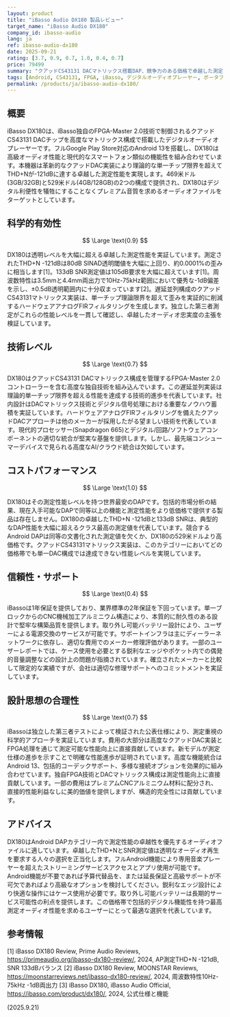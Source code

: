 ```yaml
---
layout: product
title: "iBasso Audio DX180 製品レビュー"
target_name: "iBasso Audio DX180"
company_id: ibasso-audio
lang: ja
ref: ibasso-audio-dx180
date: 2025-09-21
rating: [3.7, 0.9, 0.7, 1.0, 0.4, 0.7]
price: 79499
summary: "クアッドCS43131 DACマトリックス搭載DAP、競争力のある価格で卓越した測定性能を実現"
tags: [Android, CS43131, FPGA, iBasso, デジタルオーディオプレーヤー, ポータブルオーディオ]
permalink: /products/ja/ibasso-audio-dx180/
---
```

## 概要

iBasso DX180は、iBasso独自のFPGA-Master 2.0技術で制御されるクアッドCS43131 DACチップを高度なマトリックス構成で搭載したデジタルオーディオプレーヤーです。フルGoogle Play Store対応のAndroid 13を搭載し、DX180は高級オーディオ性能と現代的なスマートフォン類似の機能性を組み合わせています。本機器は革新的なクアッドDAC実装により理論的な単一チップ限界を超えてTHD+Nが-121dBに達する卓越した測定性能を実現します。469米ドル(3GB/32GB)と529米ドル(4GB/128GB)の2つの構成で提供され、DX180はデジタル利便性を犠牲にすることなくプレミアム音質を求めるオーディオファイルをターゲットとしています。

## 科学的有効性

$$ \Large \text{0.9} $$

DX180は透明レベルを大幅に超える卓越した測定性能を実証しています。測定されたTHD+N -121dBは80dB SINAD透明閾値を大幅に上回り、約0.0001%の歪みに相当します[1]。133dB SNR測定値は105dB要求を大幅に超えています[1]。周波数特性は3.5mmと4.4mm両出力で10Hz-75kHz範囲において優秀な-1dB偏差を示し、±0.5dB透明範囲内に十分収まっています[2]。遅延並列構成のクアッドCS43131マトリックス実装は、単一チップ理論限界を超えて歪みを実証的に削減するハードウェアアナログFIRフィルタリングを生成します。独立した第三者測定がこれらの性能レベルを一貫して確認し、卓越したオーディオ忠実度の主張を検証しています。

## 技術レベル

$$ \Large \text{0.7} $$

DX180はクアッドCS43131 DACマトリックス構成を管理するFPGA-Master 2.0コントローラーを含む高度な独自技術を組み込んでいます。この遅延並列実装は理論的単一チップ限界を超える性能を達成する技術的進歩を代表しています。社内設計はDACマトリックス技術とデジタル信号処理における重要なノウハウ蓄積を実証しています。ハードウェアアナログFIRフィルタリングを備えたクアッドDACアプローチは他のメーカーが採用したがる望ましい技術を代表しています。現代的プロセッサー(Snapdragon 665)とデジタル/回路/ソフトウェアコンポーネントの適切な統合が堅実な基盤を提供します。しかし、最先端コンシューマーデバイスで見られる高度なAI/クラウド統合は欠如しています。

## コストパフォーマンス

$$ \Large \text{1.0} $$

DX180はその測定性能レベルを持つ世界最安のDAPです。包括的市場分析の結果、現在入手可能なDAPで同等以上の機能と測定性能をより低価格で提供する製品は存在しません。DX180の卓越したTHD+N -121dBと133dB SNRは、典型的なDAP性能を大幅に超えるクラス最高の測定値を代表しています。競合するAndroid DAPは同等の文書化された測定値を欠くか、DX180の529米ドルより高価格です。クアッドCS43131マトリックス実装は、このカテゴリーにおいてどの価格帯でも単一DAC構成では達成できない性能レベルを実現しています。

## 信頼性・サポート

$$ \Large \text{0.4} $$

iBassoは1年保証を提供しており、業界標準の2年保証を下回っています。単一ブロックからのCNC機械加工アルミニウム構造により、本質的に耐久性のある設計で堅牢な構築品質を提供します。取り外し可能バッテリー設計により、ユーザーによる電源交換のサービスが可能です。サポートインフラは主にディーラーネットワークに依存し、適切な費用でのメーカー修理評価があります。一部のユーザーレポートでは、ケース使用を必要とする鋭利なエッジやポケット内での偶発的音量調整などの設計上の問題が指摘されています。確立されたメーカーと比較して限定的な実績ですが、会社は適切な修理サポートへのコミットメントを実証しています。

## 設計思想の合理性

$$ \Large \text{0.7} $$

iBassoは独立した第三者テストによって検証された公表仕様により、測定重視の科学的アプローチを実証しています。費用の大部分は高度なクアッドDAC実装とFPGA処理を通じて測定可能な性能向上に直接貢献しています。新モデルが測定仕様の進歩を示すことで明確な性能進歩が証明されています。高度な機能統合はAndroid 13、包括的コーデックサポート、多様な接続オプションを効果的に組み合わせています。独自FPGA技術とDACマトリックス構成は測定性能向上に直接貢献しています。一部の費用はプレミアムCNCアルミニウム材料に配分され、直接的性能利益なしに美的価値を提供しますが、構造的完全性には貢献しています。

## アドバイス

DX180はAndroid DAPカテゴリー内で測定性能の卓越性を優先するオーディオファイルに適しています。卓越したTHD+NとSNR測定値は透明なオーディオ再生を要求する人々の選択を正当化します。フルAndroid機能により専用音楽プレーヤーを超えたストリーミングサービスアクセスとアプリ使用が可能です。Android機能が不要であれば予算代替品を、または延長保証と高級サポートが不可欠であればより高級なオプションを検討してください。鋭利なエッジ設計により快適な操作にはケース使用が必要です。取り外し可能バッテリーは長期的サービス可能性の利点を提供します。この価格帯で包括的デジタル機能性を持つ最高測定オーディオ性能を求めるユーザーにとって最適な選択を代表しています。

## 参考情報

[1] iBasso DX180 Review, Prime Audio Reviews, https://primeaudio.org/ibasso-dx180-review/, 2024, AP測定THD+N -121dB, SNR 133dBバランス
[2] iBasso DX180 Review, MOONSTAR Reviews, https://moonstarreviews.net/ibasso-dx180-review/, 2024, 周波数特性10Hz-75kHz -1dB両出力
[3] iBasso DX180, iBasso Audio Official, https://ibasso.com/product/dx180/, 2024, 公式仕様と機能

(2025.9.21)